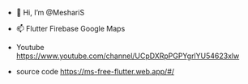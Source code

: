 - 👋 Hi, I’m @MeshariS
- 📫 Flutter Firebase Google Maps

- Youtube
https://www.youtube.com/channel/UCpDXRpPGPYgrlYU54623xlw

- source code
https://ms-free-flutter.web.app/#/ 
<!---
https://ms-free-flutter.web.app/#/ ✨ special ✨
--->
